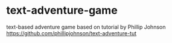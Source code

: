 # text-adventure-game
text-based adventure game based on tutorial by Phillip Johnson https://github.com/phillipjohnson/text-adventure-tut
